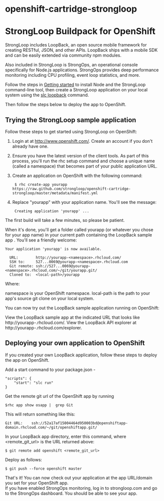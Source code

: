 openshift-cartridge-strongloop
==============================
# StrongLoop Buildpack for OpenShift 

StrongLoop includes LoopBack, an open source mobile framework for creating RESTful, JSON, and other APIs. LoopBack ships with a mobile SDK and can be easily extended via community npm modules.

Also included in StrongLoop is StrongOps, an operational console specifically for Node.js applications. StrongOps provides deep performance monitoring including CPU profiling, event loop statistics, and more.

Follow the steps in <a href="http://docs.strongloop.com/display/SLC/Getting+started+with+StrongLoop+Controller">Getting started</a> to install Node and the StrongLoop command-line tool, then create a StrongLoop application on your local system using the <a href="http://docs.strongloop.com/display/LB/Create+a+simple+API">slc loopback</a> command.

Then follow the steps below to deploy the app to OpenShift.

## Trying the StrongLoop sample application

Follow these steps to get started using StrongLoop on OpenShift:

1. Login at at http://www.openshift.com/. Create an account if you don't already have one.
2. Ensure you have the latest version of the client tools. As part of this process, you'll run the rhc setup command and choose a unique name (called a namespace) that becomes part of your public application URL.
3. Create an application on OpenShift with the following command:
      
        $ rhc create-app yourapp https://raw.github.com/strongloop/openshift-cartridge-strongloop/master/metadata/manifest.yml

4. Replace "yourapp" with your application name.  You'll see the message: 

        Creating application 'yourapp' ... 

The first build will take a few minutes, so please be patient.

When it's done, you'll get a folder called yourapp (or whatever you chose for your app name) in your current path containing the LoopBack sample app . You'll see a friendly welcome: 

    Your application 'yourapp' is now available.

      URL:        http://yourapp-<namespace>.rhcloud.com/
      SSH to:     527...0069@yourapp-<namespace>.rhcloud.com
      Git remote: ssh://527...0069@yourapp-<namespace>.rhcloud.com/~/git/yourapp.git/
      Cloned to:  <local-path>/yourapp

Where:

  namespace is your OpenShift namespace.
  local-path is the path to your app's source git clone on your local system.

You can now try out the LoopBack sample application running on OpenShift: 
  
  View the LoopBack sample app at the indicated URL that looks like http://yourapp-<namespace>.rhcloud.com/. 
  View the LoopBack API explorer at http://yourapp-<namespace>.rhcloud.com/explorer.

## Deploying your own application to OpenShift

If you created your own LoopBack application, follow these steps to deploy the app on OpenShift.

Add a start command to your package.json -
        
    "scripts": {
        "start": "slc run"
    }

Get the remote git url of the OpenShift app by running 

    $rhc app show osapp |  grep Git 

This will return something like this: 

    Git URL:    ssh://52a17af15004464d950003bd@openshiftapp-domain.rhcloud.com/~/git/openshiftapp.git/

In your LoopBack app directory, enter this command, where <remote_git_url> is the URL returned above: 

    $ git remote add openshift <remote_git_url>

Deploy as follows:

    $ git push --force openshift master

That's it!  You can now check out your application at the app URL/domain you set for your OpenShift app.  
If you have enabled StrongOps monitoring, log in to strongloop.com and go to the StrongOps dashboard. You should be able to see your app.

